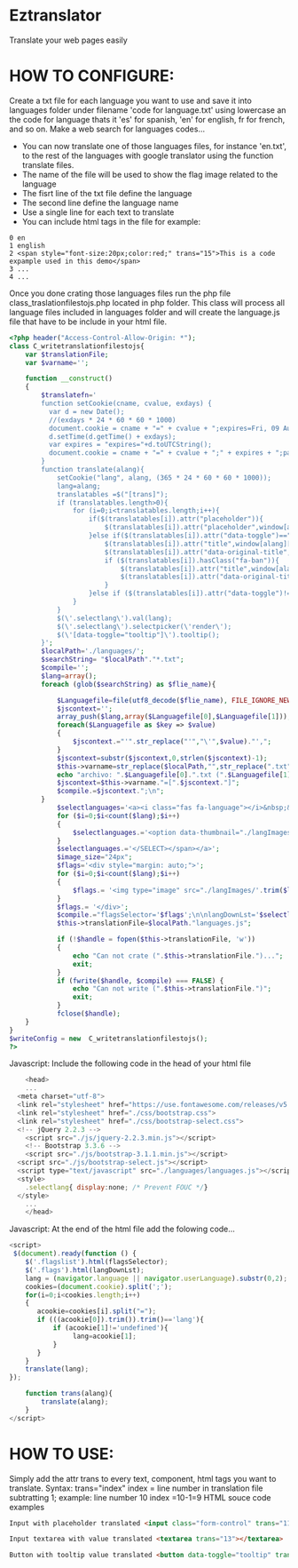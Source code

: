 # Eztranslator
Translate your web pages easily
# HOW TO CONFIGURE:
Create a txt file for each language you want to use and save it into languages folder under filename 'code for language.txt' using lowercase an the code for language thats it 'es' for spanish, 'en' for english, fr for french, and so on. Make a web search for languages codes...
- You can now translate one of those languages files, for instance 'en.txt', to the rest of the languages with google translator using the function translate files. 
- The name of the file will be used to show the flag image related to the language
- The fisrt line of the txt file define the language
- The second line define the language name
- Use a single line for each text to translate
- You can include html tags in the file
for example:
```
0 en
1 english
2 <span style="font-size:20px;color:red;" trans="15">This is a code expample used in this demo</span>
3 ...
4 ...
```
Once you done crating those languages files run the php file class_traslationfilestojs.php located in php folder.
This class will process all language files included in languages folder and will create the language.js file that have to be include in your html file.
```php
<?php header("Access-Control-Allow-Origin: *");
class C_writetranslationfilestojs{
    var $translationFile;
    var $varname='';

    function __construct()
    {
        $translatefn='
		function setCookie(cname, cvalue, exdays) {
		  var d = new Date();
		  //(exdays * 24 * 60 * 60 * 1000)
		  document.cookie = cname + "=" + cvalue + ";expires=Fri, 09 Aug 2013 04:35:50 GMT;path=/";
		  d.setTime(d.getTime() + exdays);
		  var expires = "expires="+d.toUTCString();
		  document.cookie = cname + "=" + cvalue + ";" + expires + ";path=/";
		}
        function translate(alang){
            setCookie("lang", alang, (365 * 24 * 60 * 60 * 1000));
            lang=alang;
            translatables =$("[trans]");
            if (translatables.length>0){
                for (i=0;i<translatables.length;i++){
                    if($(translatables[i]).attr("placeholder")){
                        $(translatables[i]).attr("placeholder",window[alang][$(translatables[i]).attr( "trans" )]);
                    }else if($(translatables[i]).attr("data-toggle")=="tooltip"){
                        $(translatables[i]).attr("title",window[alang][$(translatables[i]).attr( "trans" )]);
                        $(translatables[i]).attr("data-original-title",window[alang][$(translatables[i]).attr( "trans" )]);
                        if ($(translatables[i]).hasClass("fa-ban")){
                            $(translatables[i]).attr("title",window[alang][$(translatables[i]).attr( "trans" )]);
                            $(translatables[i]).attr("data-original-title",window[alang][$(translatables[i]).attr( "trans" )]);
                        }
                    }else if ($(translatables[i]).attr("data-toggle")!="tooltip"){$(translatables[i]).html(window[alang][$(translatables[i]).attr( "trans" )]);}
                }
            }
            $(\'.selectlang\').val(lang);
            $(\'.selectlang\').selectpicker(\'render\');
            $(\'[data-toggle="tooltip"]\').tooltip();
        }';
        $localPath='./languages/';
        $searchString= "$localPath"."*.txt";
        $compile='';
        $lang=array();
        foreach (glob($searchString) as $flie_name){

            $Languagefile=file(utf8_decode($flie_name), FILE_IGNORE_NEW_LINES | FILE_SKIP_EMPTY_LINES);
            $jscontext='';
            array_push($lang,array($Languagefile[0],$Languagefile[1]));
            foreach($Languagefile as $key => $value)
            {
                $jscontext.="'".str_replace("'","\'",$value)."',";
            }
            $jscontext=substr($jscontext,0,strlen($jscontext)-1);
            $this->varname=str_replace($localPath,"",str_replace(".txt","",$flie_name));
            echo "archivo: ".$Languagefile[0].".txt (".$Languagefile[1].") procesado <br>";
            $jscontext=$this->varname."=[".$jscontext."]";
            $compile.=$jscontext.";\n";
        }
            $selectlanguages='<a><i class="fas fa-language"></i>&nbsp;&nbsp;&nbsp;<span trans="none"><SELECT name="lang"  id="selectlang" onchange="trans(this.value)" changed.bs.select="trans(this.value)" style="background-color:#ecf0f5;text-transform:capitalize;" data-width="fit" class="selectlang"></a>';
            for ($i=0;$i<count($lang);$i++)
            {
                $selectlanguages.='<option data-thumbnail="./langImages/'.$lang[$i][0].'.png" value="'.$lang[$i][0].'" style="text-transform:capitalize;">'.$lang[$i][1].'</option>';
            }
            $selectlanguages.='</SELECT></span></a>';
            $image_size="24px";
            $flags='<div style="margin: auto;">';
            for ($i=0;$i<count($lang);$i++)
    		{
    		    $flags.= '<img type="image" src="./langImages/'.trim($lang[$i][0]).'.png" width="'.$image_size.'" height="'.$image_size.'" id="lang_'.$i.'" name="'.trim($lang[$i][0]).'" style="cursor:pointer;" onclick="trans('."\'".$lang[$i][0]."\'".')" title= "'.$lang[$i][1].'" alt= "'.$lang[$i][1].'"/>';
    		}
            $flags.= '</div>';
            $compile.="flagsSelector='$flags';\n\nlangDownLst='$selectlanguages';\n\n $translatefn";
            $this->translationFile=$localPath."languages.js";

            if (!$handle = fopen($this->translationFile, 'w'))
            {
                echo "Can not crate (".$this->translationFile.")...";
                exit;
            }
            if (fwrite($handle, $compile) === FALSE) {
                echo "Can not write (".$this->translationFile.")";
                exit;
            }
            fclose($handle);
    }
}
$writeConfig = new  C_writetranslationfilestojs();
?>
```
Javascript: Include the following code in the head of your html file
```javascript
    <head>
    ...
  <meta charset="utf-8">
  <link rel="stylesheet" href="https://use.fontawesome.com/releases/v5.4.2/css/all.css" integrity="sha384-/rXc/GQVaYpyDdyxK+ecHPVYJSN9bmVFBvjA/9eOB+pb3F2w2N6fc5qB9Ew5yIns" crossorigin="anonymous">
  <link rel="stylesheet" href="./css/bootstrap.css">
  <link rel="stylesheet" href="./css/bootstrap-select.css">
  <!-- jQuery 2.2.3 -->
	<script src="./js/jquery-2.2.3.min.js"></script>
	<!-- Bootstrap 3.3.6 -->
	<script src="./js/bootstrap-3.1.1.min.js"></script>
  <script src="./js/bootstrap-select.js"></script>
  <script type="text/javascript" src="./languages/languages.js"></script>
  <style>
	.selectlang{ display:none; /* Prevent FOUC */}
  </style>
    ...
    </head>
```
Javascript: At the end of the html file add the folowing code...
```javascript
<script>
 $(document).ready(function () {
	$('.flagslist').html(flagsSelector);
	$('.flags').html(langDownLst);
    lang = (navigator.language || navigator.userLanguage).substr(0,2);
    cookies=(document.cookie).split(';');
    for(i=0;i<cookies.length;i++)
    {
       acookie=cookies[i].split("=");
       if (((acookie[0]).trim()).trim()=='lang'){
           if (acookie[1]!='undefined'){
                lang=acookie[1];
           }
       }
    }
	translate(lang);
});

	function trans(alang){
		translate(alang);
	}
</script>
```
# HOW TO USE:
Simply add the attr trans to every text, component, html tags you want to translate.
Syntax: trans="index" index = line number in translation file subtratting 1; example: line number 10 index =10-1=9
HTML souce code examples
```html
Input with placeholder translated <input class="form-control" trans="11" placeholder="" value="">

Input textarea with value translated <textarea trans="13"></textarea>

Button with tooltip value translated <button data-toggle="tooltip" trans="15" title="">A button</button>
```
